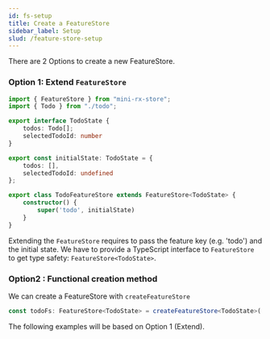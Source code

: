 ```yaml
---
id: fs-setup
title: Create a FeatureStore
sidebar_label: Setup
slud: /feature-store-setup
---
```


There are 2 Options to create a new FeatureStore.

### Option 1: Extend `FeatureStore`
```ts title="todo-feature-store.ts"
import { FeatureStore } from "mini-rx-store";
import { Todo } from "./todo";

export interface TodoState {
    todos: Todo[];
    selectedTodoId: number
}

export const initialState: TodoState = {
    todos: [],
    selectedTodoId: undefined
};

export class TodoFeatureStore extends FeatureStore<TodoState> {
    constructor() {
        super('todo', initialState)
    }
}
```

Extending the `FeatureStore` requires to pass the feature key (e.g. 'todo') and the initial state.
We have to provide a TypeScript interface to `FeatureStore` to get type safety: `FeatureStore<TodoState>`.

### Option2 : Functional creation method

We can create a FeatureStore with `createFeatureStore`

```ts
const todoFs: FeatureStore<TodoState> = createFeatureStore<TodoState>('todo', initialState);
```

The following examples will be based on Option 1 (Extend).
